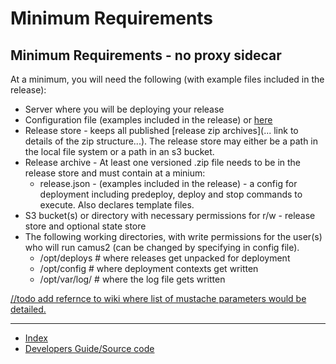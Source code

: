# Minimum Requirements

## Minimum Requirements - no proxy sidecar

At a minimum, you will need the following (with example files included in the release):

- Server where you will be deploying your release
- Configuration file (examples included in the release) or [here](https://github.com/helix-collective/hx-deploy-tool/templates/)
- Release store - keeps all published [release zip archives](... link to details of the zip structure...). The release store may either be a path in the local file system or a path in an s3 bucket.
- Release archive - At least one versioned .zip file needs to be in the release store and must contain at a minium:
  - release.json - (examples included in the release) - a config for deployment including predeploy, deploy and stop commands to execute. Also declares template files.
- S3 bucket(s) or directory with necessary permissions for r/w - release store and optional state store
- The following working directories, with write permissions for the user(s) who will run camus2 (can be changed by specifying in config file).
  - /opt/deploys     # where releases get unpacked for deployment
  - /opt/config  # where deployment contexts get written
  - /opt/var/log/    # where the log file gets written


[//todo add refernce to wiki where list of mustache parameters would be detailed.](//todo)

---

- [Index](/hx-deploy-tool/index)
- [Developers Guide/Source code](https://github.com/helix-collective/hx-deploy-tool)
